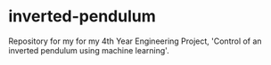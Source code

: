 # inverted-pendulum
Repository for my for my 4th Year Engineering Project, 'Control of an inverted pendulum using machine learning'.
